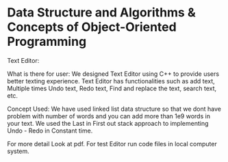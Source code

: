 # Data Structure and Algorithms & Concepts of Object-Oriented Programming #
Text Editor: 

What is there for user:
We designed Text Editor using C++ to provide users better texting experience. Text Editor has functionalities such as add text, Multiple times Undo text, Redo text, Find and replace the text, search text, etc. 

Concept Used:
We have used linked list data structure so that we dont have problem with number of words and you can add more than 1e9 words in your text.
We used the Last in First out stack approach to implementing Undo - Redo in Constant time.

For more detail Look at pdf.
For test Editor run code files in local computer system.
